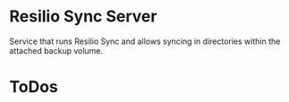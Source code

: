 # Resilio Sync Server

Service that runs Resilio Sync and allows syncing in directories within the attached backup volume.

# ToDos
